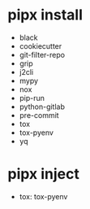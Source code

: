 # pipx install
- black
- cookiecutter
- git-filter-repo
- grip
- j2cli
- mypy
- nox
- pip-run
- python-gitlab
- pre-commit
- tox
- tox-pyenv
- yq

# pipx inject
- tox: tox-pyenv
